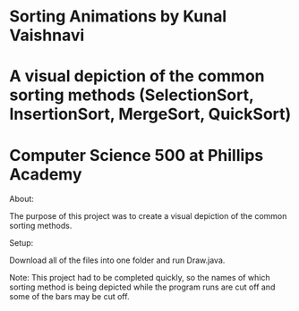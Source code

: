 # Sorting Animations by Kunal Vaishnavi
# A visual depiction of the common sorting methods (SelectionSort, InsertionSort, MergeSort, QuickSort)
# Computer Science 500 at Phillips Academy

About:

The purpose of this project was to create a visual depiction of the common sorting methods.

Setup:

Download all of the files into one folder and run Draw.java.

Note: This project had to be completed quickly, so the names of which sorting method is being depicted while the program runs are cut off and some of the bars may be cut off.
